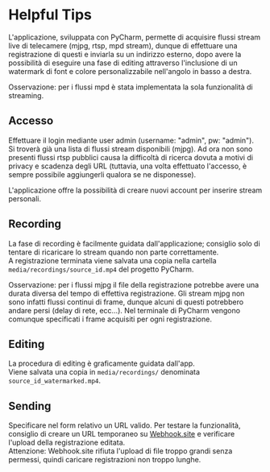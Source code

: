 # Helpful Tips

L'applicazione, sviluppata con PyCharm, permette di acquisire flussi stream live di telecamere (mjpg, rtsp, mpd stream), dunque di effettuare una registrazione di questi e inviarla su un indirizzo esterno, dopo avere la possibilità di eseguire una fase di editing attraverso l'inclusione di un watermark di font e colore personalizzabile nell'angolo in basso a destra.

Osservazione: per i flussi mpd è stata implementata la sola funzionalità di streaming.

## Accesso

Effettuare il login mediante user admin (username: "admin", pw: "admin").  
Si troverà già una lista di flussi stream disponibili (mjpg). Ad ora non sono presenti flussi rtsp pubblici causa la difficoltà di ricerca dovuta a motivi di privacy e scadenza degli URL (tuttavia, una volta effettuato l'accesso, è sempre possibile aggiungerli qualora se ne disponesse).

L'applicazione offre la possibilità di creare nuovi account per inserire stream personali.

## Recording

La fase di recording è facilmente guidata dall'applicazione; consiglio solo di tentare di ricaricare lo stream quando non parte correttamente.  
A registrazione terminata viene salvata una copia nella cartella `media/recordings/source_id.mp4` del progetto PyCharm.

Osservazione: per i flussi mjpg il file della registrazione potrebbe avere una durata diversa del tempo di effettiva registrazione. Gli stream mjpg non sono infatti flussi continui di frame, dunque 
              alcuni di questi potrebbero andare persi (delay di rete, ecc...). Nel terminale di PyCharm vengono comunque specificati i frame acquisiti per ogni registrazione.

## Editing

La procedura di editing è graficamente guidata dall'app.  
Viene salvata una copia in `media/recordings/` denominata `source_id_watermarked.mp4`.

## Sending

Specificare nel form relativo un URL valido. Per testare la funzionalità, consiglio di creare un URL temporaneo su [Webhook.site](https://webhook.site/) e verificare l'upload della registrazione editata.  
Attenzione: Webhook.site rifiuta l'upload di file troppo grandi senza permessi, quindi caricare registrazioni non troppo lunghe.
